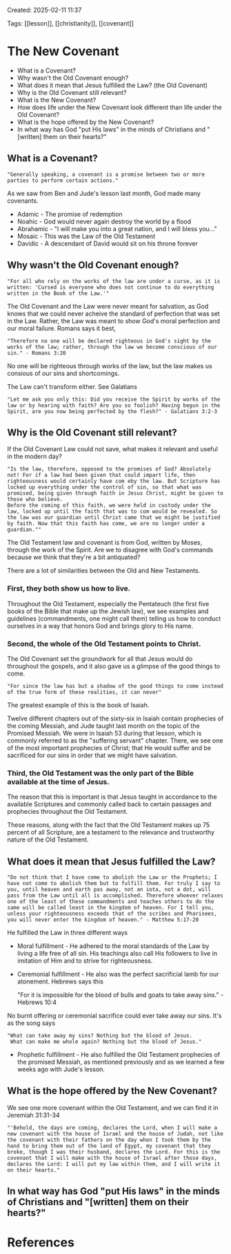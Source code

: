 Created: 2025-02-11 11:37

Tags: [[lesson]], [[christianity]], [[covenant]]

# The New Covenant

- What is a Covenant?
- Why wasn't the Old Covenant enough?
- What does it mean that Jesus fulfilled the Law? (the Old Covenant)
- Why is the Old Covenant still relevant?
- What is the New Covenant?
- How does life under the New Covenant look different than life under the Old Covenant?
- What is the hope offered by the New Covenant?
- In what way has God "put His laws" in the minds of Christians and "[written] them on their hearts?"


## What is a Covenant?

    "Generally speaking, a covenant is a promise between two or more parties to perform certain actions."

As we saw from Ben and Jude's lesson last month, God made many covenants.

- Adamic - The promise of redemption
- Noahic - God would never again destroy the world by a flood
- Abrahamic - "I will make you into a great nation, and I will bless you..."
- Mosaic - This was the Law of the Old Testament
- Davidic - A descendant of David would sit on his throne forever


## Why wasn't the Old Covenant enough?

    "For all who rely on the works of the law are under a curse, as it is written: 'Cursed is everyone who does not continue to do everything written in the Book of the Law.'"

The Old Covenant and the Law were never meant for salvation, as God knows that we could never acheive the standard of perfection that was set in the Law. Rather, the Law was meant to show God's moral perfection and our moral failure. Romans says it best,

    "Therefore no one will be declared righteous in God's sight by the works of the law; rather, through the law we become conscious of our sin." - Romans 3:20

No one will be righteous through works of the law, but the law makes us consious of our sins and shortcomings.

The Law can't transform either. See Galatians

    "Let me ask you only this: Did you receive the Spirit by works of the law or by hearing with faith? Are you so foolish? Having begun in the Spirit, are you now being perfected by the flesh?" - Galatians 3:2-3


## Why is the Old Covenant still relevant?

If the Old Covenant Law could not save, what makes it relevant and useful in the modern day?

    "Is the law, therefore, opposed to the promises of God? Absolutely not! For if a law had been given that could impart life, then righteousness would certainly have com eby the law. But Scripture has locked up everything under the control of sin, so that what was promised, being given through faith in Jesus Christ, might be given to those who believe.
    Before the coming of this faith, we were held in custody under the law, locked up until the faith that was to com would be revealed. So the law was our guardian until Christ came that we might be justified by faith. Now that this faith has come, we are no longer under a guardian.""

The Old Testament law and covenant is from God, written by Moses, through the work of the Spirit. Are we to disagree with God's commands because we think that they're a bit antiquated?

There are a lot of similarities between the Old and New Testaments.

### First, they both show us how to live.

Throughout the Old Testament, especially the Pentateuch (the first five books of the Bible that make up the Jewish law), we see examples and guidelines (commandments, one might call them) telling us how to conduct ourselves in a way that honors God and brings glory to His name.

### Second, the whole of the Old Testament points to Christ.

The Old Covenant set the groundwork for all that Jesus would do throughout the gospels, and it also gave us a glimpse of the good things to come.

    "For since the law has but a shadow of the good things to come instead of the true form of these realities, it can never"

The greatest example of this is the book of Isaiah.

Twelve different chapters out of the sixty-six in Isaiah contain prophecies of the coming Messiah, and Jude taught last month on the topic of the Promised Messiah. We were in Isaiah 53 during that lesson, which is commonly referred to as the "suffering servant" chapter. There, we see one of the most important prophecies of Christ; that He would suffer and be sacrificed for our sins in order that we might have salvation.

### Third, the Old Testament was the only part of the Bible available at the time of Jesus.

The reason that this is important is that Jesus taught in accordance to the available Scriptures and commonly called back to certain passages and prophecies throughout the Old Testament. 

These reasons, along with the fact that the Old Testament makes up 75 percent of all Scripture, are a testament to the relevance and trustworthy nature of the Old Testament.


## What does it mean that Jesus fulfilled the Law?

    "Do not think that I have come to abolish the Law or the Prophets; I have not come to abolish them but to fulfill them. For truly I say to you, until heaven and earth pas away, not an iota, not a dot, will pass from the Law until all is accomplished. Therefore whoever relaxes one of the least of these commandments and teaches others to do the same will be called least in the kingdom of heaven. For I tell you, unless your righteousness exceeds that of the scribes and Pharisees, you will never enter the kingdom of heaven." - Matthew 5:17-20

He fulfilled the Law in three different ways

- Moral fulfillment - He adhered to the moral standards of the Law by living a life free of all sin. His teachings also call His followers to live in imitation of Him and to strive for righteousness.

- Ceremonial fulfillment - He also was the perfect sacrificial lamb for our atonement. Hebrews says this

    "For it is impossible for the blood of bulls and goats to take away sins." - Hebrews 10:4

No burnt offering or ceremonial sacrifice could ever take away our sins. It's as the song says

    "What can take away my sins? Nothing but the blood of Jesus.
     What can make me whole again? Nothing but the blood of Jesus."

- Prophetic fulfillment - He also fulfilled the Old Testament prophecies of the promised Messiah, as mentioned previously and as we learned a few weeks ago with Jude's lesson.


## What is the hope offered by the New Covenant?

We see one more covenant within the Old Testament, and we can find it in Jeremiah 31:31-34

    "'Behold, the days are coming, declares the Lord, when I will make a new covenant with the house of Israel and the house of Judah, not like the covenant with their fathers on the day when I took them by the hand to bring them out of the land of Egypt, my covenant that they broke, though I was their husband, declares the Lord. For this is the covenant that I will make with the house of Israel after those days, declares the Lord: I will put my law within them, and I will write it on their hearts."


## In what way has God "put His laws" in the minds of Christians and "[written] them on their hearts?"



# References
